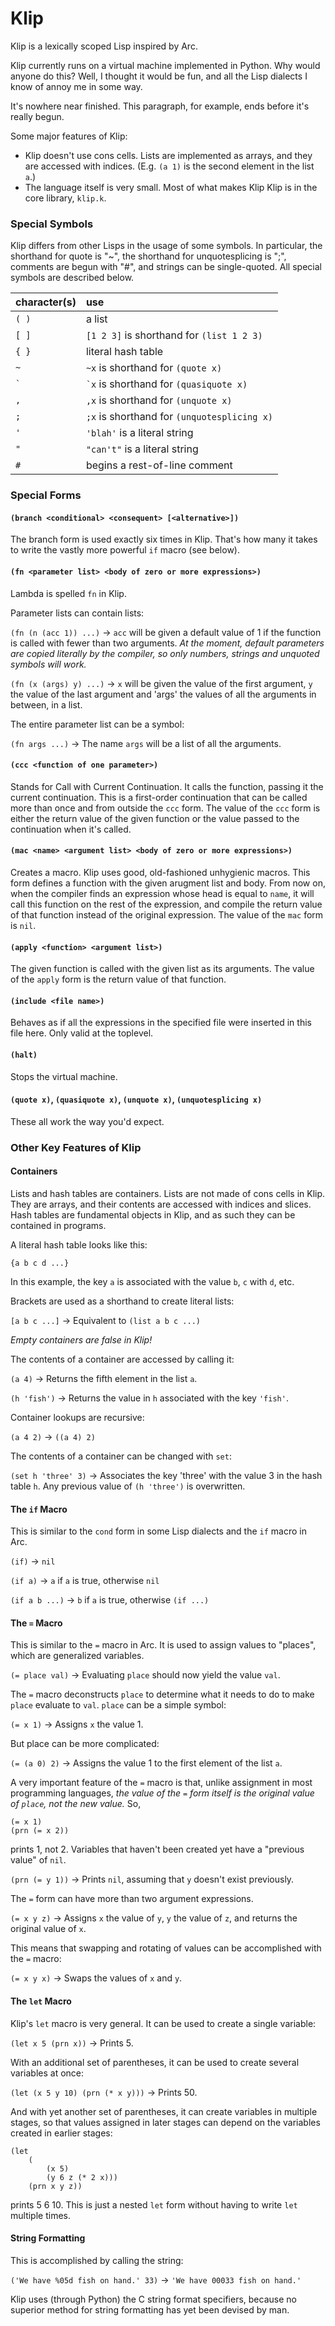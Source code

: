 # Klip
Klip is a lexically scoped Lisp inspired by Arc.

Klip currently runs on a virtual machine implemented in Python. Why would anyone do this? Well, I thought it would be fun, and all the Lisp dialects I know of annoy me in some way.

It's nowhere near finished. This paragraph, for example, ends before it's really begun.

Some major features of Klip:
* Klip doesn't use cons cells. Lists are implemented as arrays, and they are accessed with indices. (E.g. `(a 1)` is the second element in the list `a`.)
* The language itself is very small. Most of what makes Klip Klip is in the core library, `klip.k`.

### Special Symbols
Klip differs from other Lisps in the usage of some symbols. In particular, the shorthand for quote is "~", the shorthand for unquotesplicing is ";", comments are begun with "\#", and strings can be single-quoted. All special symbols are described below.

|character(s)|use|
|---|:---|
|`( )`|a list|
|`[ ]`|`[1 2 3]` is shorthand for `(list 1 2 3)`|
|`{ }`|literal hash table|
|`~`|`~x` is shorthand for `(quote x)`|
|``` ` ```|``` `x ``` is shorthand for `(quasiquote x)`|
|`,`|`,x` is shorthand for `(unquote x)`|
|`;`|`;x` is shorthand for `(unquotesplicing x)`|
|`'`|`'blah'` is a literal string|
|`"`|`"can't"` is a literal string|
|`#`|begins a rest-of-line comment|

### Special Forms
#### ```(branch <conditional> <consequent> [<alternative>])```
The branch form is used exactly six times in Klip. That's how many it takes to write the vastly more powerful ```if``` macro (see below).

#### ```(fn <parameter list> <body of zero or more expressions>)```
Lambda is spelled ```fn``` in Klip.

Parameter lists can contain lists:

```(fn (n (acc 1)) ...)``` -> `acc` will be given a default value of 1 if the function is called with fewer than two arguments. *At the moment, default parameters are copied literally by the compiler, so only numbers, strings and unquoted symbols will work.*

```(fn (x (args) y) ...)``` -> `x` will be given the value of the first argument, `y` the value of the last argument and 'args' the values of all the arguments in between, in a list.

The entire parameter list can be a symbol:

```(fn args ...)``` -> The name `args` will be a list of all the arguments.

#### ```(ccc <function of one parameter>)```
Stands for Call with Current Continuation. It calls the function, passing it the current continuation. This is a first-order continuation that can be called more than once and from outside the `ccc` form. The value of the `ccc` form is either the return value of the given function or the value passed to the continuation when it's called.

#### ```(mac <name> <argument list> <body of zero or more expressions>)```
Creates a macro. Klip uses good, old-fashioned unhygienic macros. This form defines a function with the given arugment list and body. From now on, when the compiler finds an expression whose head is equal to `name`, it will call this function on the rest of the expression, and compile the return value of that function instead of the original expression. The value of the `mac` form is `nil`.

#### ```(apply <function> <argument list>)```
The given function is called with the given list as its arguments. The value of the `apply` form is the return value of that function.

#### ```(include <file name>)```
Behaves as if all the expressions in the specified file were inserted in this file here. Only valid at the toplevel.

#### ```(halt)```
Stops the virtual machine.

#### `(quote x)`, `(quasiquote x)`, `(unquote x)`, `(unquotesplicing x)`
These all work the way you'd expect.

### Other Key Features of Klip
#### Containers
Lists and hash tables are containers. Lists are not made of cons cells in Klip. They are arrays, and their contents are accessed with indices and slices. Hash tables are fundamental objects in Klip, and as such they can be contained in programs.

A literal hash table looks like this:

```{a b c d ...}```

In this example, the key `a` is associated with the value `b`, `c` with `d`, etc.

Brackets are used as a shorthand to create literal lists:

```[a b c ...]``` -> Equivalent to ```(list a b c ...)```

*Empty containers are false in Klip!*

The contents of a container are accessed by calling it:

```(a 4)``` -> Returns the fifth element in the list `a`.

```(h 'fish')``` -> Returns the value in `h` associated with the key `'fish'`.

Container lookups are recursive:

```(a 4 2)``` -> ```((a 4) 2)```

The contents of a container can be changed with `set`:

```(set h 'three' 3)``` -> Associates the key 'three' with the value 3 in the hash table `h`. Any previous value of `(h 'three')` is overwritten.

#### The `if` Macro
This is similar to the `cond` form in some Lisp dialects and the `if` macro in Arc.

```(if)``` -> `nil`

```(if a)``` -> `a` if `a` is true, otherwise `nil`

```(if a b ...)``` -> `b` if `a` is true, otherwise `(if ...)`

#### The `=` Macro
This is similar to the `=` macro in Arc. It is used to assign values to "places", which are generalized variables.

```(= place val)``` -> Evaluating `place` should now yield the value `val`.

The `=` macro deconstructs `place` to determine what it needs to do to make `place` evaluate to `val`. `place` can be a simple symbol:

```(= x 1)``` -> Assigns `x` the value 1.

But place can be more complicated:

```(= (a 0) 2)``` -> Assigns the value 1 to the first element of the list `a`.

A very important feature of the `=` macro is that, unlike assignment in most programming languages, *the value of the `=` form itself is the original value of `place`, not the new value.* So,

```
(= x 1)
(prn (= x 2))
```

prints 1, not 2. Variables that haven't been created yet have a "previous value" of `nil`.

```(prn (= y 1))``` -> Prints `nil`, assuming that `y` doesn't exist previously.

The `=` form can have more than two argument expressions.

```(= x y z)``` -> Assigns `x` the value of `y`, `y` the value of `z`, and returns the original value of `x`.

This means that swapping and rotating of values can be accomplished with the `=` macro:

```(= x y x)``` -> Swaps the values of `x` and `y`.

#### The `let` Macro
Klip's `let` macro is very general. It can be used to create a single variable:

```(let x 5 (prn x))``` -> Prints 5.

With an additional set of parentheses, it can be used to create several variables at once:

```(let (x 5 y 10) (prn (* x y)))``` -> Prints 50.

And with yet another set of parentheses, it can create variables in multiple stages, so that values assigned in later stages can depend on the variables created in earlier stages:

```
(let
	(
		(x 5)
		(y 6 z (* 2 x)))
	(prn x y z))
```
prints 5 6 10. This is just a nested `let` form without having to write `let` multiple times.

#### String Formatting
This is accomplished by calling the string:

```('We have %05d fish on hand.' 33)``` -> `'We have 00033 fish on hand.'`

Klip uses (through Python) the C string format specifiers, because no superior method for string formatting has yet been devised by man.
